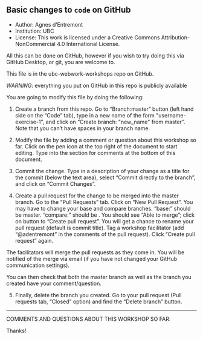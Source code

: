 ## Basic changes to `code` on GitHub

* Author: Agnes d’Entremont
* Institution: UBC
* License: This work is licensed under a Creative Commons Attribution-NonCommercial 4.0 International License.

All this can be done on GitHub, however if you wish to try doing this via GitHub Desktop, or git, you are welcome to.  

This file is in the ubc-webwork-workshops repo on GitHub. 

*WARNING*: everything you put on GitHub in this repo is publicly available

You are going to modify this file by doing the following:

1. Create a branch from this repo. 
Go to “Branch:master” button (left hand side on the “Code” tab), type in a new name of the form "username-exercise-1", and click on “Create branch: "new_name" from master”.  Note that you can’t have spaces in your branch name.  

2. Modify the file by adding a comment or question about this workshop so far. 
Click on the pen icon at the top right of the document to start editing.  Type into the section for comments at the bottom of this document.  

3. Commit the change.
Type in a description of your change as a title for the commit (below the text area), select “Commit directly to the <name-of-your-branch> branch”, and click on “Commit Changes”.  

4. Create a pull request for the change to be merged into the master branch.
Go to the “Pull Requests” tab.  Click on “New Pull Request”. You may have to change your base and compare branches.  “base:” should be master.  “compare:” should be <name-of-your-branch>. You should see “Able to merge”; click on button to “Create pull request”. You will get a chance to rename your pull request (default is commit title). Tag a workshop facilitator (add “@adentremont” in the comments of the pull request).  Click “Create pull request” again.  

The facilitators will merge the pull requests as they come in.  You will be notified of the merge via email (if you have not changed your GitHub communication settings). 

You can then check that both the master branch as well as the branch you created have your comment/question. 

5. Finally, delete the branch you created.
Go to your pull request (Pull requests tab, “Closed” option) and find the “Delete branch” button.  

*******
COMMENTS AND QUESTIONS ABOUT THIS WORKSHOP SO FAR:

Thanks!
